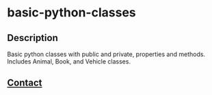 # basic-python-classes

## Description

Basic python classes with public and private, properties and methods. Includes Animal, Book, and Vehicle classes.

## **[Contact](https://coleb.io/contact)**